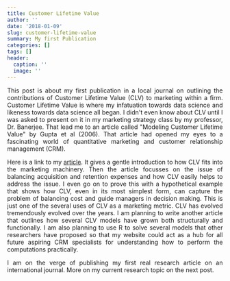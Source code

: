 ```yaml
---
title: Customer Lifetime Value
author: ''
date: '2018-01-09'
slug: customer-lifetime-value
summary: My first Publication
categories: []
tags: []
header:
  caption: ''
  image: ''
---
```

<style>
body {
text-align: justify}
</style>

This post is about my first publication in a local journal on outlining the contributions of Customer Lifetime Value (CLV) to marketing within a firm. Customer Lifetime Value is where my infatuation towards data science and likeness towards data science all began. I didn't even know about CLV until I was asked to present on it in my marketing strategy class by my professor, Dr. Banerjee. That lead me to an article called "Modeling Customer Lifetime Value" by Gupta et al (2006). That article had opened my eyes to a fascinating world of quantitative marketing and customer relationship management (CRM).

Here is a link to my [article](http://citeseerx.ist.psu.edu/viewdoc/download?doi=10.1.1.741.7971&rep=rep1&type=pdf). It gives a gentle introduction to how CLV fits into the marketing machinery. Then the article focusses on the issue of balancing acquisition and retention expenses and how CLV easily helps to address the issue. I even go on to prove this with a hypothetical example that shows how CLV, even in its most simplest form, can capture the problem of balancing cost and guide managers in decision making. This is just one of the several uses of CLV as a marketing metric. CLV has evolved tremendously evolved over the years. I am planning to write another article that outlines how several CLV models have grown both structurally and functionally. I am also planning to use R to solve several models that other researchers have proposed so that my website could act as a hub for all future aspiring CRM specialists for understanding how to perform the computations practically.

I am on the verge of publishing my first real research article on an international journal. More on my current research topic on the next post.